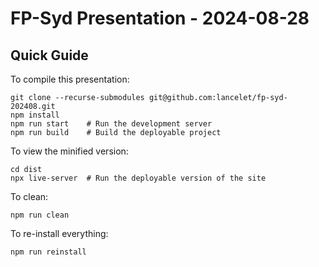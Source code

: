 # FP-Syd Presentation - 2024-08-28

## Quick Guide

To compile this presentation:

```
git clone --recurse-submodules git@github.com:lancelet/fp-syd-202408.git
npm install
npm run start    # Run the development server
npm run build    # Build the deployable project
```

To view the minified version:

```
cd dist
npx live-server  # Run the deployable version of the site
```

To clean:

```
npm run clean
```

To re-install everything:

```
npm run reinstall
```